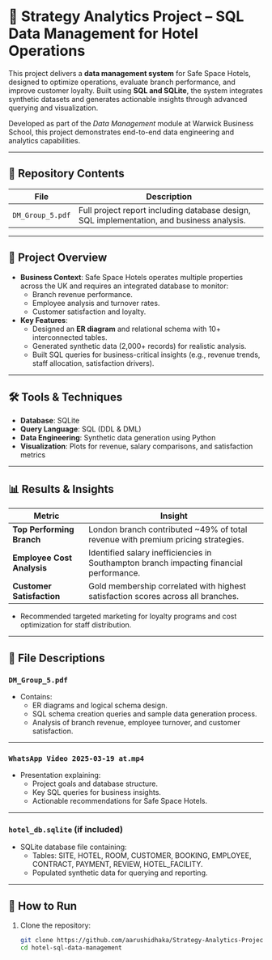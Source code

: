 # 🏨 Strategy Analytics Project – SQL Data Management for Hotel Operations

This project delivers a **data management system** for Safe Space Hotels, designed to optimize operations, evaluate branch performance, and improve customer loyalty. Built using **SQL and SQLite**, the system integrates synthetic datasets and generates actionable insights through advanced querying and visualization.  

Developed as part of the *Data Management* module at Warwick Business School, this project demonstrates end-to-end data engineering and analytics capabilities.  

---

## 📂 Repository Contents

| File                                 | Description                                                                                     |
|--------------------------------------|-------------------------------------------------------------------------------------------------|
| `DM_Group_5.pdf`                     | Full project report including database design, SQL implementation, and business analysis.       |

---

## 📝 Project Overview

- **Business Context**: Safe Space Hotels operates multiple properties across the UK and requires an integrated database to monitor:
  - Branch revenue performance.
  - Employee analysis and turnover rates.
  - Customer satisfaction and loyalty.  
- **Key Features**:
  - Designed an **ER diagram** and relational schema with 10+ interconnected tables.  
  - Generated synthetic data (2,000+ records) for realistic analysis.  
  - Built SQL queries for business-critical insights (e.g., revenue trends, staff allocation, satisfaction drivers).  

---

## 🛠️ Tools & Techniques
- **Database**: SQLite  
- **Query Language**: SQL (DDL & DML)  
- **Data Engineering**: Synthetic data generation using Python  
- **Visualization**: Plots for revenue, salary comparisons, and satisfaction metrics  

---

## 📊 Results & Insights

| Metric                         | Insight                                                                                  |
|---------------------------------|------------------------------------------------------------------------------------------|
| **Top Performing Branch**      | London branch contributed ~49% of total revenue with premium pricing strategies.         |
| **Employee Cost Analysis**     | Identified salary inefficiencies in Southampton branch impacting financial performance.  |
| **Customer Satisfaction**      | Gold membership correlated with highest satisfaction scores across all branches.         |

- Recommended targeted marketing for loyalty programs and cost optimization for staff distribution.

---

## 📁 File Descriptions

### `DM_Group_5.pdf`
- Contains:
  - ER diagrams and logical schema design.  
  - SQL schema creation queries and sample data generation process.  
  - Analysis of branch revenue, employee turnover, and customer satisfaction.  

---

### `WhatsApp Video 2025-03-19 at.mp4`
- Presentation explaining:
  - Project goals and database structure.  
  - Key SQL queries for business insights.  
  - Actionable recommendations for Safe Space Hotels.  

---

### `hotel_db.sqlite` (if included)
- SQLite database file containing:
  - Tables: SITE, HOTEL, ROOM, CUSTOMER, BOOKING, EMPLOYEE, CONTRACT, PAYMENT, REVIEW, HOTEL_FACILITY.  
  - Populated synthetic data for querying and reporting.  

---

## 🚀 How to Run
1. Clone the repository:
   ```bash
   git clone https://github.com/aarushidhaka/Strategy-Analytics-Project-SQL-Data-Management-for-Hotel-Operations.git
   cd hotel-sql-data-management
